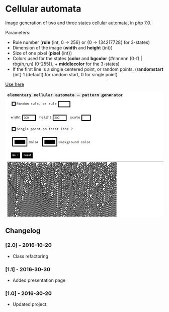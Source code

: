 # Cellular automata

Image generation of two and three states cellular automata, in php 7.0.

Parameters:
  * Rule number (**rule** {int, 0 → 256} or {0 → 134217728} for 3-states)
  * Dimension of the image (**width** and **height** {int})
  * Size of one pixel (**pixel** {int})
  * Colors used for the states (**color** and **bgcolor** {#nnnnnn (0-f) | rbg(n,n,n) (0-255)}, + **middlecolor** for the 3-states)
  * If the first line is a single centered point, or random points. (**randomstart** {int} 1 (default) for random start, 0 for single point)


[Use here](http://eliseduverdier.fr/cellularAutomata/)

![Generator for the two-states automata](screenshots/Screenshot_2states_generator.png)


## Changelog
### [2.0] - 2016-10-20
- Class refactoring

### [1.1] - 2016-30-30
- Added presentation page

### [1.0] - 2016-30-20
- Updated project.
